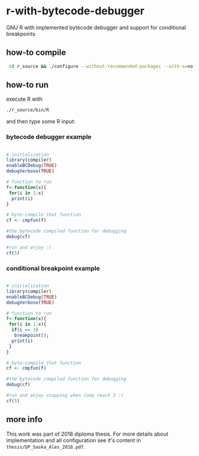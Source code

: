 # r-with-bytecode-debugger

GNU R with implemented bytecode debugger and support for conditional breakpoints

## how-to compile

```bash
 cd r_source && ./configure --without-recommended-packages --with-x=no && make -j10
```

## how-to run

execute R with 
```bash
./r_source/bin/R
```

and then type some R input:

### bytecode debugger example

```R

# initialization
library(compiler)
enableBCDebug(TRUE)
debugVerbose(TRUE)

# function to run
f<-function(x){
 for(i in 1:x)
  print(i)
}

# byte-compile that function
cf <- cmpfun(f)

#the bytecode compiled function for debugging
debug(cf)

#run and enjoy :)
cf(5)

```

### conditional breakpoint example

```R

# initialization
library(compiler)
enableBCDebug(TRUE)
debugVerbose(TRUE)

# function to run
f<-function(x){
 for(i in 1:x){
  if(i == 3)
   breakpoint();
  print(i)
 }
}

# byte-compile that function
cf <- cmpfun(f)

#the bytecode compiled function for debugging
debug(cf)

#run and enjoy stopping when loop reach 3 :)
cf(5)

```

## more info

This work was part of 2018 diploma thesis. For more details about implementation and all configuration see it's content in `thesis/DP_Saska_Ales_2018.pdf`.



